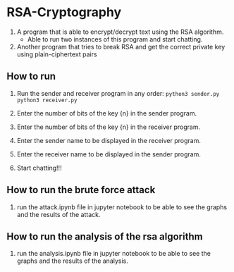 # RSA-Cryptography

1. A program that is able to encrypt/decrypt text using the RSA algorithm.
   - Able to run two instances of this program and start chatting.
2. Another program that tries to break RSA and get the correct private key using plain-ciphertext pairs


## How to run

1. Run the sender and receiver program in any order:
   `python3 sender.py`
   `python3 receiver.py`

2. Enter the number of bits of the key {n} in the sender program.
3. Enter the number of bits of the key {n} in the receiver program.
4. Enter the sender name to be displayed in the receiver program.
5. Enter the receiver name to be displayed in the sender program.
6. Start chatting!!!

## How to run the brute force attack
1. run the attack.ipynb file in jupyter notebook to be able to see the graphs and the results of the attack.

## How to run the analysis of the rsa algorithm
1. run the analysis.ipynb file in jupyter notebook to be able to see the graphs and the results of the analysis.
